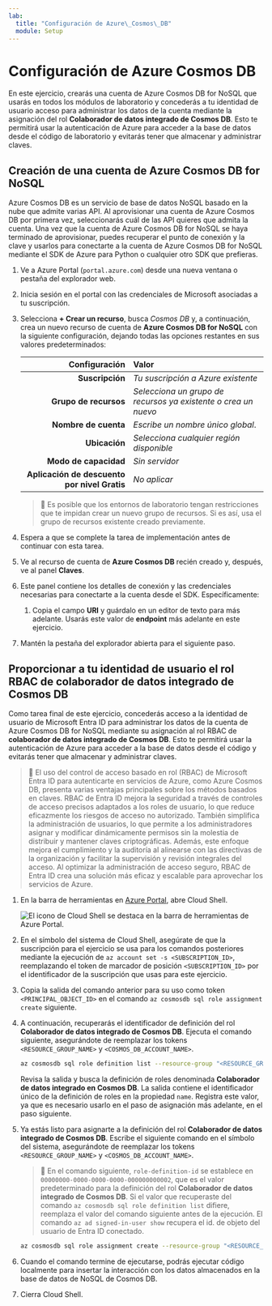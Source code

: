 ```yaml
---
lab:
  title: "Configuración de Azure\_Cosmos\_DB"
  module: Setup
---
```


# Configuración de Azure Cosmos DB

En este ejercicio, crearás una cuenta de Azure Cosmos DB for NoSQL que usarás en todos los módulos de laboratorio y concederás a tu identidad de usuario acceso para administrar los datos de la cuenta mediante la asignación del rol **Colaborador de datos integrado de Cosmos DB**. Esto te permitirá usar la autenticación de Azure para acceder a la base de datos desde el código de laboratorio y evitarás tener que almacenar y administrar claves.

## Creación de una cuenta de Azure Cosmos DB for NoSQL

Azure Cosmos DB es un servicio de base de datos NoSQL basado en la nube que admite varias API. Al aprovisionar una cuenta de Azure Cosmos DB por primera vez, seleccionarás cuál de las API quieres que admita la cuenta. Una vez que la cuenta de Azure Cosmos DB for NoSQL se haya terminado de aprovisionar, puedes recuperar el punto de conexión y la clave y usarlos para conectarte a la cuenta de Azure Cosmos DB for NoSQL mediante el SDK de Azure para Python o cualquier otro SDK que prefieras.

1. Ve a Azure Portal (``portal.azure.com``) desde una nueva ventana o pestaña del explorador web.

1. Inicia sesión en el portal con las credenciales de Microsoft asociadas a tu suscripción.

1. Selecciona **+ Crear un recurso**, busca *Cosmos DB* y, a continuación, crea un nuevo recurso de cuenta de **Azure Cosmos DB for NoSQL** con la siguiente configuración, dejando todas las opciones restantes en sus valores predeterminados:

    | **Configuración** | **Valor** |
    | ---: | :--- |
    | **Suscripción** | *Tu suscripción a Azure existente* |
    | **Grupo de recursos** | *Selecciona un grupo de recursos ya existente o crea un nuevo* |
    | **Nombre de cuenta** | *Escribe un nombre único global*. |
    | **Ubicación** | *Selecciona cualquier región disponible* |
    | **Modo de capacidad** | *Sin servidor* |
    | **Aplicación de descuento por nivel Gratis** | *No aplicar* |

    > &#128221; Es posible que los entornos de laboratorio tengan restricciones que te impidan crear un nuevo grupo de recursos. Si es así, usa el grupo de recursos existente creado previamente.

1. Espera a que se complete la tarea de implementación antes de continuar con esta tarea.

1. Ve al recurso de cuenta de **Azure Cosmos DB** recién creado y, después, ve al panel **Claves**.

1. Este panel contiene los detalles de conexión y las credenciales necesarias para conectarte a la cuenta desde el SDK. Específicamente:

    1. Copia el campo **URI** y guárdalo en un editor de texto para más adelante. Usarás este valor de **endpoint** más adelante en este ejercicio.

1. Mantén la pestaña del explorador abierta para el siguiente paso.

## Proporcionar a tu identidad de usuario el rol RBAC de colaborador de datos integrado de Cosmos DB

Como tarea final de este ejercicio, concederás acceso a la identidad de usuario de Microsoft Entra ID para administrar los datos de la cuenta de Azure Cosmos DB for NoSQL mediante su asignación al rol RBAC de **colaborador de datos integrado de Cosmos DB**. Esto te permitirá usar la autenticación de Azure para acceder a la base de datos desde el código y evitarás tener que almacenar y administrar claves.

> &#128221; El uso del control de acceso basado en rol (RBAC) de Microsoft Entra ID para autenticarte en servicios de Azure, como Azure Cosmos DB, presenta varias ventajas principales sobre los métodos basados en claves. RBAC de Entra ID mejora la seguridad a través de controles de acceso precisos adaptados a los roles de usuario, lo que reduce eficazmente los riesgos de acceso no autorizado. También simplifica la administración de usuarios, lo que permite a los administradores asignar y modificar dinámicamente permisos sin la molestia de distribuir y mantener claves criptográficas. Además, este enfoque mejora el cumplimiento y la auditoría al alinearse con las directivas de la organización y facilitar la supervisión y revisión integrales del acceso. Al optimizar la administración de acceso seguro, RBAC de Entra ID crea una solución más eficaz y escalable para aprovechar los servicios de Azure.

1. En la barra de herramientas en [Azure Portal](https://portal.azure.com), abre Cloud Shell.

    ![El icono de Cloud Shell se destaca en la barra de herramientas de Azure Portal.](media/azure-portal-toolbar-cloud-shell.png)

1. En el símbolo del sistema de Cloud Shell, asegúrate de que la suscripción para el ejercicio se usa para los comandos posteriores mediante la ejecución de `az account set -s <SUBSCRIPTION_ID>`, reemplazando el token de marcador de posición `<SUBSCRIPTION_ID>` por el identificador de la suscripción que usas para este ejercicio.

1. Copia la salida del comando anterior para su uso como token `<PRINCIPAL_OBJECT_ID>` en el comando `az cosmosdb sql role assignment create` siguiente.

1. A continuación, recuperarás el identificador de definición del rol **Colaborador de datos integrado de Cosmos DB**. Ejecuta el comando siguiente, asegurándote de reemplazar los tokens `<RESOURCE_GROUP_NAME>` y `<COSMOS_DB_ACCOUNT_NAME>`.

    ```bash
    az cosmosdb sql role definition list --resource-group "<RESOURCE_GROUP_NAME>" --account-name "<COSMOS_DB_ACCOUNT_NAME>"
    ```

    Revisa la salida y busca la definición de roles denominada **Colaborador de datos integrado en Cosmos DB**. La salida contiene el identificador único de la definición de roles en la propiedad `name`. Registra este valor, ya que es necesario usarlo en el paso de asignación más adelante, en el paso siguiente.

1. Ya estás listo para asignarte a la definición del rol **Colaborador de datos integrado de Cosmos DB**. Escribe el siguiente comando en el símbolo del sistema, asegurándote de reemplazar los tokens `<RESOURCE_GROUP_NAME>` y `<COSMOS_DB_ACCOUNT_NAME>`.

    > &#128221; En el comando siguiente, `role-definition-id` se establece en `00000000-0000-0000-0000-000000000002`, que es el valor predeterminado para la definición del rol **Colaborador de datos integrado de Cosmos DB**. Si el valor que recuperaste del comando `az cosmosdb sql role definition list` difiere, reemplaza el valor del comando siguiente antes de la ejecución. El comando `az ad signed-in-user show` recupera el id. de objeto del usuario de Entra ID conectado.

    ```bash
    az cosmosdb sql role assignment create --resource-group "<RESOURCE_GROUP_NAME>" --account-name "<COSMOS_DB_ACCOUNT_NAME>" --role-definition-id "00000000-0000-0000-0000-000000000002" --principal-id $(az ad signed-in-user show --query id -o tsv) --scope "/"
    ```

1. Cuando el comando termine de ejecutarse, podrás ejecutar código localmente para insertar la interacción con los datos almacenados en la base de datos de NoSQL de Cosmos DB.

1. Cierra Cloud Shell.
